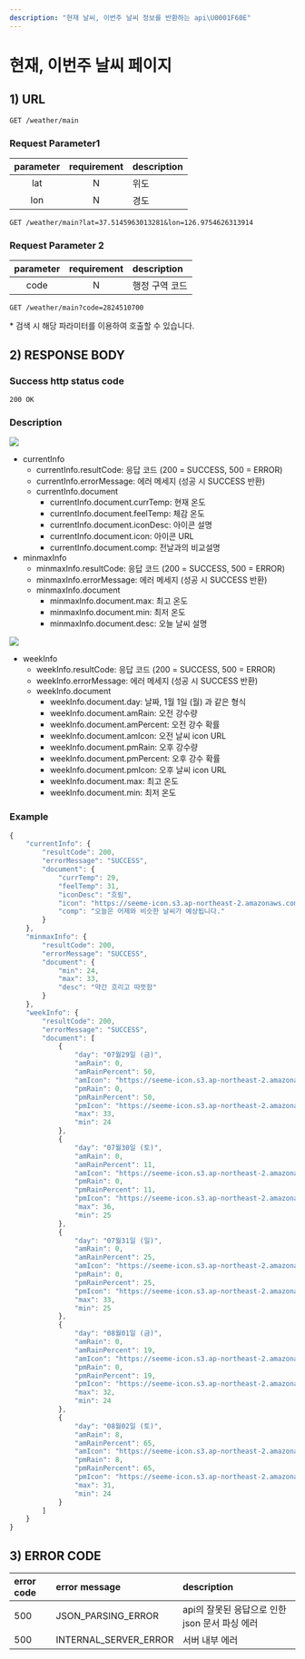 ```yaml
---
description: "현재 날씨, 이번주 날씨 정보를 반환하는 api\U0001F60E"  
---
```


# 현재, 이번주 날씨 페이지

## 1\) URL

```text
GET /weather/main
```

### Request Parameter1

| parameter | requirement | description |
| :-------: | :---------: | :---------- |
|    lat    |      N      | 위도        |
|    lon    |      N      | 경도        |

```text
GET /weather/main?lat=37.5145963013281&lon=126.9754626313914
```

### Request Parameter 2

| parameter | requirement | description    |
| :-------: | :---------: | :------------- |
|   code    |      N      | 행정 구역 코드 |

```text
GET /weather/main?code=2824510700
```

\* 검색 시 해당 파라미터를 이용하여 호출할 수 있습니다.

## 2\) RESPONSE BODY

### Success http status code

`200 OK`

### Description

![](https://user-images.githubusercontent.com/68107000/124440780-f427cc00-ddb5-11eb-859f-a3d9d53492eb.png)

* currentInfo
  * currentInfo.resultCode: 응답 코드 (200 = SUCCESS, 500 = ERROR)
  * currentInfo.errorMessage: 에러 메세지 \(성공 시 SUCCESS 반환\)
  * currentInfo.document
    * currentInfo.document.currTemp: 현재 온도
    * currentInfo.document.feelTemp: 체감 온도
    * currentInfo.document.iconDesc: 아이콘 설명
    * currentInfo.document.icon:  아이콘 URL
    * currentInfo.document.comp: 전날과의 비교설명
* minmaxInfo
  * minmaxInfo.resultCode: 응답 코드 (200 = SUCCESS, 500 = ERROR)
  * minmaxInfo.errorMessage: 에러 메세지 \(성공 시 SUCCESS 반환\)
  * minmaxInfo.document
    * minmaxInfo.document.max: 최고 온도
    * minmaxInfo.document.min: 최저 온도
    * minmaxInfo.document.desc: 오늘 날씨 설명

![](https://user-images.githubusercontent.com/68107000/124441608-ce4ef700-ddb6-11eb-9662-15127c555a16.png)

* weekInfo
  * weekInfo.resultCode: 응답 코드 (200 = SUCCESS, 500 = ERROR)
  * weekInfo.errorMessage: 에러 메세지 \(성공 시 SUCCESS 반환\)
  * weekInfo.document
    * weekInfo.document.day: 날짜, 1월 1일 \(월\) 과 같은 형식
    * weekInfo.document.amRain: 오전 강수량
    * weekInfo.document.amPercent: 오전 강수 확률
    * weekInfo.document.amIcon: 오전 날씨 icon URL
    * weekInfo.document.pmRain: 오후 강수량
    * weekInfo.document.pmPercent: 오후 강수 확률
    * weekInfo.document.pmIcon: 오후 날씨 icon URL
    * weekInfo.document.max: 최고 온도
    * weekInfo.document.min: 최저 온도

### Example

```javascript
{
    "currentInfo": {
        "resultCode": 200,
        "errorMessage": "SUCCESS",
        "document": {
            "currTemp": 29,
            "feelTemp": 31,
            "iconDesc": "흐림",
            "icon": "https://seeme-icon.s3.ap-northeast-2.amazonaws.com/icon/weather/Cloud.png",
            "comp": "오늘은 어제와 비슷한 날씨가 예상됩니다."
        }
    },
    "minmaxInfo": {
        "resultCode": 200,
        "errorMessage": "SUCCESS",
        "document": {
            "min": 24,
            "max": 33,
            "desc": "약간 흐리고 따뜻함"
        }
    },
    "weekInfo": {
        "resultCode": 200,
        "errorMessage": "SUCCESS",
        "document": [
            {
                "day": "07월29일 (금)",
                "amRain": 0,
                "amRainPercent": 50,
                "amIcon": "https://seeme-icon.s3.ap-northeast-2.amazonaws.com/icon/weather/Sun-Rain-2.png",
                "pmRain": 0,
                "pmRainPercent": 50,
                "pmIcon": "https://seeme-icon.s3.ap-northeast-2.amazonaws.com/icon/weather/Sun-Rain-2.png",
                "max": 33,
                "min": 24
            },
            {
                "day": "07월30일 (토)",
                "amRain": 0,
                "amRainPercent": 11,
                "amIcon": "https://seeme-icon.s3.ap-northeast-2.amazonaws.com/icon/weather/Hot.png",
                "pmRain": 0,
                "pmRainPercent": 11,
                "pmIcon": "https://seeme-icon.s3.ap-northeast-2.amazonaws.com/icon/weather/Hot.png",
                "max": 36,
                "min": 25
            },
            {
                "day": "07월31일 (일)",
                "amRain": 0,
                "amRainPercent": 25,
                "amIcon": "https://seeme-icon.s3.ap-northeast-2.amazonaws.com/icon/weather/Sun.png",
                "pmRain": 0,
                "pmRainPercent": 25,
                "pmIcon": "https://seeme-icon.s3.ap-northeast-2.amazonaws.com/icon/weather/Sun.png",
                "max": 33,
                "min": 25
            },
            {
                "day": "08월01일 (금)",
                "amRain": 0,
                "amRainPercent": 19,
                "amIcon": "https://seeme-icon.s3.ap-northeast-2.amazonaws.com/icon/weather/Cloudy-Sun.png",
                "pmRain": 0,
                "pmRainPercent": 19,
                "pmIcon": "https://seeme-icon.s3.ap-northeast-2.amazonaws.com/icon/weather/Cloudy-Sun.png",
                "max": 32,
                "min": 24
            },
            {
                "day": "08월02일 (토)",
                "amRain": 8,
                "amRainPercent": 65,
                "amIcon": "https://seeme-icon.s3.ap-northeast-2.amazonaws.com/icon/weather/Rain-1.png",
                "pmRain": 8,
                "pmRainPercent": 65,
                "pmIcon": "https://seeme-icon.s3.ap-northeast-2.amazonaws.com/icon/weather/Rain-1.png",
                "max": 31,
                "min": 24
            }
        ]
    }
}
```

## 3\) ERROR CODE

| error code | error message           | description                                    |
| :--- | :--- | :--- |
| 500        | JSON\_PARSING\_ERROR    | api의 잘못된 응답으로 인한 json 문서 파싱 에러 |
| 500        | INTERNAL\_SERVER\_ERROR | 서버 내부 에러                                 |

